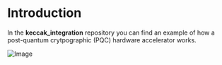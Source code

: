 # Introduction

In the **keccak_integration** repository you can find an example of how a post-quantum crytpographic (PQC) hardware accelerator works. 

![Image](https://github.com/vlsi-lab/keccak_integration/blob/main/repo_organization.png)


